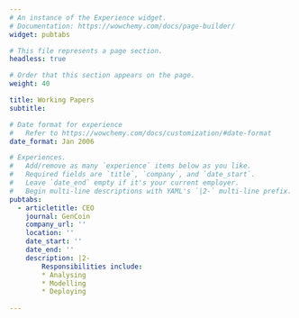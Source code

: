 ```yaml
---
# An instance of the Experience widget.
# Documentation: https://wowchemy.com/docs/page-builder/
widget: pubtabs

# This file represents a page section.
headless: true

# Order that this section appears on the page.
weight: 40

title: Working Papers
subtitle:

# Date format for experience
#   Refer to https://wowchemy.com/docs/customization/#date-format
date_format: Jan 2006

# Experiences.
#   Add/remove as many `experience` items below as you like.
#   Required fields are `title`, `company`, and `date_start`.
#   Leave `date_end` empty if it's your current employer.
#   Begin multi-line descriptions with YAML's `|2-` multi-line prefix.
pubtabs:
  - articletitle: CEO
    journal: GenCoin
    company_url: ''
    location: ''
    date_start: ''
    date_end: ''
    description: |2-
        Responsibilities include:
        * Analysing
        * Modelling
        * Deploying
        
---
```

